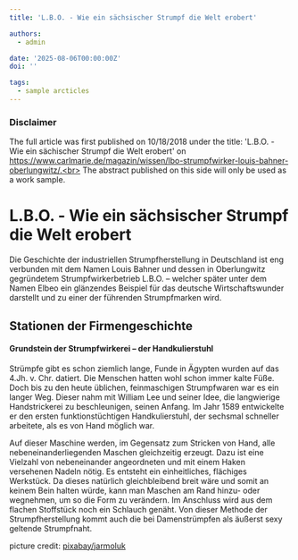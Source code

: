 ```yaml
---
title: 'L.B.O. - Wie ein sächsischer Strumpf die Welt erobert'

authors:
  - admin

date: '2025-08-06T00:00:00Z'
doi: ''

tags:
  - sample arcticles
---
```


### Disclaimer
The full article was first published on 10/18/2018 under the title: 'L.B.O. - Wie ein sächischer Strumpf die Welt erobert' on https://www.carlmarie.de/magazin/wissen/lbo-strumpfwirker-louis-bahner-oberlungwitz/.<br>
The abstract published on this side will only be used as a work sample.

# L.B.O. - Wie ein sächsischer Strumpf die Welt erobert

Die Geschichte der industriellen Strumpfherstellung in Deutschland ist eng verbunden mit dem Namen Louis Bahner und dessen in Oberlungwitz gegründetem Strumpfwirkerbetrieb L.B.O. – welcher später unter dem Namen Elbeo ein glänzendes Beispiel für das deutsche Wirtschaftswunder darstellt und zu einer der führenden Strumpfmarken wird.

## Stationen der Firmengeschichte
#### Grundstein der Strumpfwirkerei – der Handkulierstuhl

Strümpfe gibt es schon ziemlich lange, Funde in Ägypten wurden auf das 4.Jh. v. Chr. datiert. Die Menschen hatten wohl schon immer kalte Füße. Doch bis zu den heute üblichen, feinmaschigen Strumpfwaren war es ein langer Weg. Dieser nahm mit William Lee und seiner Idee, die langwierige Handstrickerei zu beschleunigen, seinen Anfang. Im Jahr 1589 entwickelte er den ersten funktionstüchtigen Handkulierstuhl, der sechsmal schneller arbeitete, als es von Hand möglich war.

Auf dieser Maschine werden, im Gegensatz zum Stricken von Hand, alle nebeneinanderliegenden Maschen gleichzeitig erzeugt. Dazu ist eine Vielzahl von nebeneinander angeordneten und mit einem Haken versehenen Nadeln nötig. Es entsteht ein einheitliches, flächiges Werkstück. Da dieses natürlich gleichbleibend breit wäre und somit an keinem Bein halten würde, kann man Maschen am Rand hinzu- oder wegnehmen, um so die Form zu verändern. Im Anschluss wird aus dem flachen Stoffstück noch ein Schlauch genäht. Von dieser Methode der Strumpfherstellung kommt auch die bei Damenstrümpfen als äußerst sexy geltende Strumpfnaht.


picture credit: [pixabay/jarmoluk](pixabay.com/de/photos/strümpfe-strumpfhose-bein-beine-428602/)
